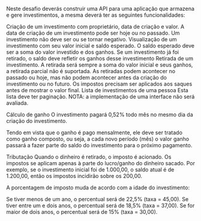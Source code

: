 Neste desafio deverás construir uma API para uma aplicação que armazena e gere investimentos, a mesma deverá ter as seguintes funcionalidades:

Criação de um investimento com proprietário, data de criação e valor.
A data de criação de um investimento pode ser hoje ou no passado.
Um investimento não deve ser ou se tornar negativo.
Visualização de um investimento com seu valor inicial e saldo esperado.
O saldo esperado deve ser a soma do valor investido e dos ganhos.
Se um investimento já foi retirado, o saldo deve refletir os ganhos desse investimento
Retirada de um investimento.
A retirada será sempre a soma do valor inicial e seus ganhos, a retirada parcial não é suportada.
As retiradas podem acontecer no passado ou hoje, mas não podem acontecer antes da criação do investimento ou no futuro.
Os impostos precisam ser aplicados aos saques antes de mostrar o valor final.
Lista de investimentos de uma pessoa
Esta lista deve ter paginação.
NOTA: a implementação de uma interface não será avaliada.

Cálculo de ganho
O investimento pagará 0,52% todo mês no mesmo dia da criação do investimento.

Tendo em vista que o ganho é pago mensalmente, ele deve ser tratado como ganho composto, ou seja, a cada novo período (mês) o valor ganho passará a fazer parte do saldo do investimento para o próximo pagamento.

Tributação
Quando o dinheiro é retirado, o imposto é acionado. Os impostos se aplicam apenas à parte do lucro/ganho do dinheiro sacado. Por exemplo, se o investimento inicial foi de 1.000,00, o saldo atual é de 1.200,00, então os impostos incidirão sobre os 200,00.

A porcentagem de imposto muda de acordo com a idade do investimento:

Se tiver menos de um ano, o percentual será de 22,5% (taxa = 45,00).
Se tiver entre um e dois anos, o percentual será de 18,5% (taxa = 37,00).
Se for maior de dois anos, o percentual será de 15% (taxa = 30,00).